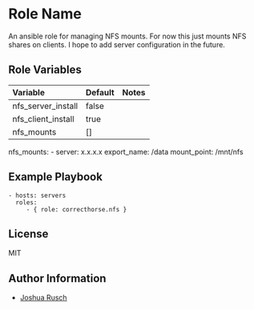 Role Name
=========

An ansible role for managing NFS mounts. For now this just mounts NFS shares on clients. I hope to add server configuration in the future.


Role Variables
--------------

| Variable				| Default				| Notes					|
| :---					| :---					| :---					|
| nfs_server_install			| false					| 					|
| nfs_client_install			| true					|					|
| nfs_mounts				| []					|					|

  nfs_mounts:
    - server: x.x.x.x
      export_name: /data
      mount_point: /mnt/nfs

Example Playbook
----------------

    - hosts: servers
      roles:
         - { role: correcthorse.nfs }

License
-------

MIT

Author Information
------------------

* [Joshua Rusch](https://correct.horse/)
